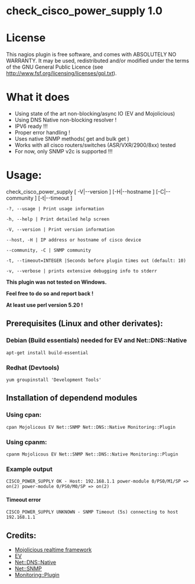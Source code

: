 # check_cisco_power_supply 1.0

# License
 This nagios plugin is free software, and comes with ABSOLUTELY NO WARRANTY.
It may be used, redistributed and/or modified under the terms of the GNU
General Public Licence (see http://www.fsf.org/licensing/licenses/gpl.txt).

# What it does
* Using state of the art non-blocking/async IO (EV and Mojolicious)
* Using DNS Native non-blocking resolver !
* IPV6 ready !!!
* Proper error handling !
* Uses native SNMP methods( get and bulk get )
* Works with all cisco routers/switches (ASR/VXR/2900/8xx) tested
* For now, only SNMP v2c is supported !!!

# Usage:
check_cisco_power_supply [ -V|--version ] [-H|--hostname <host>]
[-C|--community <Username>] [-t|--timeout <timeout>]

`` -?, --usage | Print usage information ``

`` -h, --help | Print detailed help screen ``

``-V, --version | Print version information ``

 ``--host, -H | IP address or hostname of cisco device ``

 ``--community, -C | SNMP community``

 ``-t, --timeout=INTEGER |Seconds before plugin times out (default: 10) ``

 ``-v, --verbose | prints extensive debugging info to stderr ``


  **This plugin was not tested on Windows.**

  **Feel free to do so and report back !**

  **At least use perl version 5.20 !**


  ## Prerequisites (Linux and other derivates):
  ### Debian (Build essentials) needed for EV and Net::DNS::Native
  `apt-get install build-essential`
  ### Redhat (Devtools)
  `yum groupinstall 'Development Tools'`
  ## Installation of dependend modules
  ### Using cpan:
  `cpan Mojolicous EV Net::SNMP Net::DNS::Native Monitoring::Plugin`
  ### Using cpanm:
  `cpanm Mojolicous EV Net::SNMP Net::DNS::Native Monitoring::Plugin`
  ### Example output
  ```CISCO_POWER_SUPPLY OK - Host: 192.168.1.1 power-module 0/PS0/M1/SP => on(2) power-module 0/PS0/M0/SP => on(2)```
  #### Timeout error
  ```CISCO_POWER_SUPPLY UNKNOWN - SNMP Timeout (5s) connecting to host 192.168.1.1```

  ## Credits:
  * [Mojolicious realtime framework](https://mojolicious.org)
  * [EV](https://metacpan.org/pod/EV)
  * [Net::DNS::Native](https://metacpan.org/pod/Net::DNS::Native)
  * [Net::SNMP](https://metacpan.org/pod/Net::SNMP)
  * [Monitoring::Plugin](https://metacpan.org/pod/Monitoring::Plugin)
